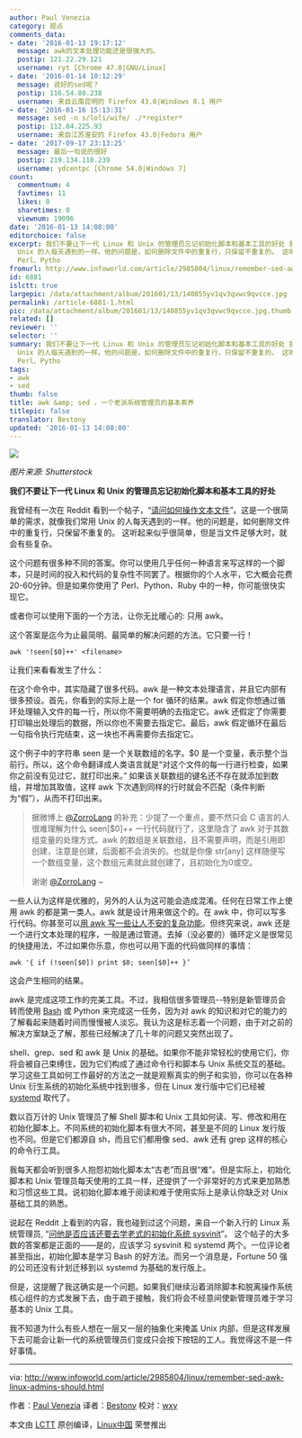 ```yaml
---
author: Paul Venezia
category: 观点
comments_data:
- date: '2016-01-13 19:17:12'
  message: awk的文本处理功能还是很强大的。
  postip: 121.22.29.121
  username: ryt [Chrome 47.0|GNU/Linux]
- date: '2016-01-14 10:12:29'
  message: 说好的sed呢？
  postip: 116.54.80.238
  username: 来自云南昆明的 Firefox 43.0|Windows 8.1 用户
- date: '2016-01-16 15:13:31'
  message: sed -n s/loli/wife/ ./*register*
  postip: 112.84.225.93
  username: 来自江苏淮安的 Firefox 43.0|Fedora 用户
- date: '2017-09-17 23:13:25'
  message: 最后一句说的很好
  postip: 219.134.118.239
  username: ydcentpc [Chrome 54.0|Windows 7]
count:
  commentnum: 4
  favtimes: 11
  likes: 0
  sharetimes: 0
  viewnum: 19096
date: '2016-01-13 14:08:00'
editorchoice: false
excerpt: 我们不要让下一代 Linux 和 Unix 的管理员忘记初始化脚本和基本工具的好处 我曾经有一次在 Reddit 看到一个帖子，请问如何操作文本文件。这是一个很简单的需求，就像我们常用
  Unix 的人每天遇到的一样。他的问题是，如何删除文件中的重复行，只保留不重复的。 这听起来似乎很简单，但是当文件足够大时，就会有些复杂。 这个问题有很多种不同的答案。你可以使用几乎任何一种语言来写这样的一个脚本，只是时间的投入和代码的复杂性不同罢了。根据你的个人水平，它大概会花费20-60分钟。但是如果你使用了
  Perl、Pytho
fromurl: http://www.infoworld.com/article/2985804/linux/remember-sed-awk-linux-admins-should.html
id: 6881
islctt: true
largepic: /data/attachment/album/201601/13/140855yv1qv3qvwc9qvcce.jpg
permalink: /article-6881-1.html
pic: /data/attachment/album/201601/13/140855yv1qv3qvwc9qvcce.jpg.thumb.jpg
related: []
reviewer: ''
selector: ''
summary: 我们不要让下一代 Linux 和 Unix 的管理员忘记初始化脚本和基本工具的好处 我曾经有一次在 Reddit 看到一个帖子，请问如何操作文本文件。这是一个很简单的需求，就像我们常用
  Unix 的人每天遇到的一样。他的问题是，如何删除文件中的重复行，只保留不重复的。 这听起来似乎很简单，但是当文件足够大时，就会有些复杂。 这个问题有很多种不同的答案。你可以使用几乎任何一种语言来写这样的一个脚本，只是时间的投入和代码的复杂性不同罢了。根据你的个人水平，它大概会花费20-60分钟。但是如果你使用了
  Perl、Pytho
tags:
- awk
- sed
thumb: false
title: awk &amp; sed ，一个老派系统管理员的基本素养
titlepic: false
translator: Bestony
updated: '2016-01-13 14:08:00'
---
```


![](/data/attachment/album/201601/13/140855yv1qv3qvwc9qvcce.jpg)


*图片来源: Shutterstock*


**我们不要让下一代 Linux 和 Unix 的管理员忘记初始化脚本和基本工具的好处**


我曾经有一次在 Reddit 看到一个帖子，“[请问如何操作文本文件](https://www.reddit.com/r/linuxadmin/comments/3lwyko/how_do_i_remove_every_occurence_of_duplicate_line/)”。这是一个很简单的需求，就像我们常用 Unix 的人每天遇到的一样。他的问题是，如何删除文件中的重复行，只保留不重复的。 这听起来似乎很简单，但是当文件足够大时，就会有些复杂。


这个问题有很多种不同的答案。你可以使用几乎任何一种语言来写这样的一个脚本，只是时间的投入和代码的复杂性不同罢了。根据你的个人水平，它大概会花费20-60分钟。但是如果你使用了 Perl、Python、Ruby 中的一种，你可能很快实现它。


或者你可以使用下面的一个方法，让你无比暖心的: 只用 awk。


这个答案是迄今为止最简明、最简单的解决问题的方法。它只要一行！



```
awk '!seen[$0]++' <filename>

```

让我们来看看发生了什么：


在这个命令中，其实隐藏了很多代码。awk 是一种文本处理语言，并且它内部有很多预设。首先，你看到的实际上是一个 for 循环的结果。awk 假定你想通过循环处理输入文件的每一行，所以你不需要明确的去指定它。awk 还假定了你需要打印输出处理后的数据，所以你也不需要去指定它。最后，awk 假定循环在最后一句指令执行完结束，这一块也不再需要你去指定它。


这个例子中的字符串 seen 是一个关联数组的名字。$0 是一个变量，表示整个当前行。所以，这个命令翻译成人类语言就是“对这个文件的每一行进行检查，如果你之前没有见过它，就打印出来。” 如果该关联数组的键名还不存在就添加到数组，并增加其取值，这样 awk 下次遇到同样的行时就会不匹配（条件判断为“假”），从而不打印出来。



> 
> 据微博上 [@ZorroLang](http://weibo.com/3246109510 "ZorroLang") 的补充：少提了一个重点，要不然只会 C 语言的人很难理解为什么 seen[$0]++ 一行代码就行了，这里隐含了 awk 对于其数组变量的处理方式。awk 的数组是关联数组，且不需要声明，而是引用即创建，注意是创建，后面都不会消失的。也就是你像 str[any] 这样随便写一个数组变量，这个数组元素就此就创建了，且初始化为0或空。
> 
> 
> 谢谢 [@ZorroLang](http://weibo.com/3246109510 "ZorroLang") ~
> 
> 
> 


一些人认为这样是优雅的，另外的人认为这可能会造成混淆。任何在日常工作上使用 awk 的都是第一类人。awk 就是设计用来做这个的。在 awk 中，你可以写多行代码。你甚至可以[用 awk 写一些让人不安的复杂功能](http://intro-to-awk.blogspot.com/2008/08/awk-more-complex-examples.html)。但终究来说，awk 还是一个进行文本处理的程序，一般是通过管道。去掉（没必要的）循环定义是很常见的快捷用法，不过如果你乐意，你也可以用下面的代码做同样的事情：



```
awk '{ if (!seen[$0]) print $0; seen[$0]++ }’ 

```

这会产生相同的结果。


awk 是完成这项工作的完美工具。不过，我相信很多管理员--特别是新管理员会转而使用 [Bash](http://www.infoworld.com/article/2613338/linux/linux-how-to-script-a-bash-crash-course.html) 或 Python 来完成这一任务，因为对 awk 的知识和对它的能力的了解看起来随着时间而慢慢被人淡忘。我认为这是标志着一个问题，由于对之前的解决方案缺乏了解，那些已经解决了几十年的问题又突然出现了。


shell、grep、sed 和 awk 是 Unix 的基础。如果你不能非常轻松的使用它们，你将会被自己束缚住，因为它们构成了通过命令行和脚本与 Unix 系统交互的基础。学习这些工具如何工作最好的方法之一就是观察真实的例子和实验，你可以在各种 Unix 衍生系统的初始化系统中找到很多，但在 Linux 发行版中它们已经被 [systemd](http://www.infoworld.com/article/2608798/data-center/systemd--harbinger-of-the-linux-apocalypse.html) 取代了。


数以百万计的 Unix 管理员了解 Shell 脚本和 Unix 工具如何读、写、修改和用在初始化脚本上。不同系统的初始化脚本有很大不同，甚至是不同的 Linux 发行版也不同。但是它们都源自 sh，而且它们都用像 sed、awk 还有 grep 这样的核心的命令行工具。


我每天都会听到很多人抱怨初始化脚本太“古老”而且很“难”。但是实际上，初始化脚本和 Unix 管理员每天使用的工具一样，还提供了一个非常好的方式来更加熟悉和习惯这些工具。说初始化脚本难于阅读和难于使用实际上是承认你缺乏对 Unix 基础工具的熟悉。


说起在 Reddit 上看到的内容，我也碰到过这个问题，来自一个新入行的 Linux 系统管理员, “[问他是否应该还要去学老式的初始化系统 sysvinit](https://www.reddit.com/r/linuxadmin/comments/3ltq2y/when_i_start_learning_about_linux_administration/)”。 这个帖子的大多数的答案都是正面的——是的，应该学习 sysvinit 和 systemd 两个。一位评论者甚至指出，初始化脚本是学习 Bash 的好方法。而另一个消息是，Fortune 50 强的公司还没有计划迁移到以 systemd 为基础的发行版上。


但是，这提醒了我这确实是一个问题。如果我们继续沿着消除脚本和脱离操作系统核心组件的方式发展下去，由于疏于接触，我们将会不经意间使新管理员难于学习基本的 Unix 工具。


我不知道为什么有些人想在一层又一层的抽象化来掩盖 Unix 内部，但是这样发展下去可能会让新一代的系统管理员们变成只会按下按钮的工人。我觉得这不是一件好事情。




---


via: <http://www.infoworld.com/article/2985804/linux/remember-sed-awk-linux-admins-should.html>


作者：[Paul Venezia](http://www.infoworld.com/author/Paul-Venezia/) 译者：[Bestony](https://github.com/Bestony) 校对：[wxy](https://github.com/wxy)


本文由 [LCTT](https://github.com/LCTT/TranslateProject) 原创编译，[Linux中国](https://linux.cn/) 荣誉推出